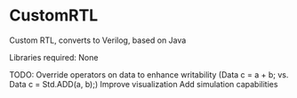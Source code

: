 # CustomRTL
Custom RTL, converts to Verilog, based on Java

Libraries required:
None

TODO:
Override operators on data to enhance writability (Data c = a + b; vs. Data c = Std.ADD(a, b);)
Improve visualization
Add simulation capabilities
